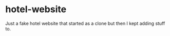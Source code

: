 # hotel-website

Just a fake hotel website that started as a clone but then I kept adding stuff to.
